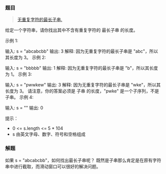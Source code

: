 ### 题目
> [无重复字符的最长子串.](https://leetcode-cn.com/problems/longest-substring-without-repeating-characters/description/)

给定一个字符串，请你找出其中不含有重复字符的 最长子串 的长度。

示例 1:

输入: s = "abcabcbb"
输出: 3 
解释: 因为无重复字符的最长子串是 "abc"，所以其长度为 3。
示例 2:

输入: s = "bbbbb"
输出: 1
解释: 因为无重复字符的最长子串是 "b"，所以其长度为 1。
示例 3:

输入: s = "pwwkew"
输出: 3
解释: 因为无重复字符的最长子串是 "wke"，所以其长度为 3。
     请注意，你的答案必须是 子串 的长度，"pwke" 是一个子序列，不是子串。
示例 4:

输入: s = ""
输出: 0
 

提示：
- 0 <= s.length <= 5 * 104
- s 由英文字母、数字、符号和空格组成

### 解题
如果 s = "abcabcbb"，如何找出最长子串呢？
既然是子串那么肯定是在原有字符串中进行截取，而滑动窗口可以很好的解决问题。

